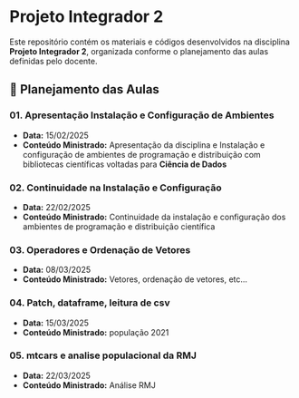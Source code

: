 # Projeto Integrador 2

Este repositório contém os materiais e códigos desenvolvidos na disciplina **Projeto Integrador 2**, organizada conforme o planejamento das aulas definidas pelo docente.

## 📅 Planejamento das Aulas

### 01. Apresentação Instalação e Configuração de Ambientes
- **Data:** 15/02/2025  
- **Conteúdo Ministrado:** Apresentação da disciplina  e Instalação e configuração de ambientes de programação e distribuição com bibliotecas científicas voltadas para **Ciência de Dados**  

### 02. Continuidade na Instalação e Configuração
- **Data:** 22/02/2025  
- **Conteúdo Ministrado:** Continuidade da instalação e configuração dos ambientes de programação e distribuição científica

### 03. Operadores e Ordenação de Vetores
- **Data:** 08/03/2025  
- **Conteúdo Ministrado:** Vetores, ordenação de vetores, etc...

### 04. Patch, dataframe, leitura de csv
- **Data:** 15/03/2025  
- **Conteúdo Ministrado:** população 2021

### 05. mtcars e analise populacional da RMJ
- **Data:** 22/03/2025  
- **Conteúdo Ministrado:** Análise RMJ
